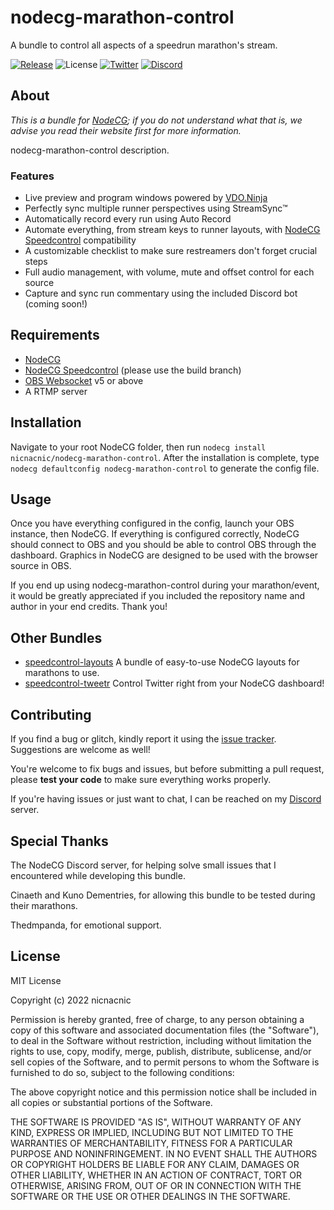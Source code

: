 # nodecg-marathon-control
A bundle to control all aspects of a speedrun marathon's stream.

[![Release](https://img.shields.io/github/v/release/nicnacnic/nodecg-marathon-control?label=Release)](https://github.com/nicnacnic/nodecg-marathon-control/releases)
![License](https://img.shields.io/github/license/nicnacnic/nodecg-marathon-control?label=License)
[![Twitter](https://img.shields.io/twitter/follow/nicnacnic11?style=social)](https://twitter.com/nicnacnic11)
[![Discord](https://img.shields.io/badge/-Join%20the%20Discord!-brightgreen?label=&logo=discord&logoColor=ffffff&color=7389D8&labelColor=6A7EC2)](https://discord.gg/A34Qpfe)

## About
*This is a bundle for [NodeCG](https://github.com/nodecg/nodecg); if you do not understand what that is, we advise you read their website first for more information.*

nodecg-marathon-control description.

### Features
- Live preview and program windows powered by [VDO.Ninja](https://vdo.ninja)
- Perfectly sync multiple runner perspectives using StreamSync™
- Automatically record every run using Auto Record
- Automate everything, from stream keys to runner layouts, with [NodeCG Speedcontrol]() compatibility
- A customizable checklist to make sure restreamers don't forget crucial steps
- Full audio management, with volume, mute and offset control for each source
- Capture and sync run commentary using the included Discord bot (coming soon!)

## Requirements
- [NodeCG](https://github.com/nodecg/nodecg)
- [NodeCG Speedcontrol](https://github.com/speedcontrol/nodecg-speedcontrol) (please use the build branch)
- [OBS Websocket]() v5 or above
- A RTMP server

## Installation
Navigate to your root NodeCG folder, then run `nodecg install nicnacnic/nodecg-marathon-control`. After the installation is complete, type `nodecg defaultconfig nodecg-marathon-control` to generate the config file.

## Usage
Once you have everything configured in the config, launch your OBS instance, then NodeCG. If everything is configured correctly, NodeCG should connect to OBS and you should be able to control OBS through the dashboard. Graphics in NodeCG are designed to be used with the browser source in OBS.

If you end up using nodecg-marathon-control during your marathon/event, it would be greatly appreciated if you included the repository name and author in your end credits. Thank you!

## Other Bundles
- [speedcontrol-layouts](https://github.com/nicnacnic/speedcontrol-layouts) A bundle of easy-to-use NodeCG layouts for marathons to use.
- [speedcontrol-tweetr](https://github.com/nicnacnic/speedcontrol-tweetr) Control Twitter right from your NodeCG dashboard!

## Contributing
If you find a bug or glitch, kindly report it using the [issue tracker](https://github.com/nicnacnic/nodecg-marathon-control/issues). Suggestions are welcome as well!

You're welcome to fix bugs and issues, but before submitting a pull request, please **test your code** to make sure everything works properly.

If you're having issues or just want to chat, I can be reached on my [Discord](https://discord.gg/A34Qpfe) server.

## Special Thanks
The NodeCG Discord server, for helping solve small issues that I encountered while developing this bundle.

Cinaeth and Kuno Dementries, for allowing this bundle to be tested during their marathons.

Thedmpanda, for emotional support.

## License
MIT  License

Copyright (c) 2022 nicnacnic

Permission is hereby granted, free of charge, to any person obtaining a copy
of this software and associated documentation files (the "Software"), to deal
in the Software without restriction, including without limitation the rights
to use, copy, modify, merge, publish, distribute, sublicense, and/or sell
copies of the Software, and to permit persons to whom the Software is
furnished to do so, subject to the following conditions:

The above copyright notice and this permission notice shall be included in all
copies or substantial portions of the Software.

THE SOFTWARE IS PROVIDED "AS IS", WITHOUT WARRANTY OF ANY KIND, EXPRESS OR
IMPLIED, INCLUDING BUT NOT LIMITED TO THE WARRANTIES OF MERCHANTABILITY,
FITNESS FOR A PARTICULAR PURPOSE AND NONINFRINGEMENT. IN NO EVENT SHALL THE
AUTHORS OR COPYRIGHT HOLDERS BE LIABLE FOR ANY CLAIM, DAMAGES OR OTHER
LIABILITY, WHETHER IN AN ACTION OF CONTRACT, TORT OR OTHERWISE, ARISING FROM,
OUT OF OR IN CONNECTION WITH THE SOFTWARE OR THE USE OR OTHER DEALINGS IN THE
SOFTWARE.
